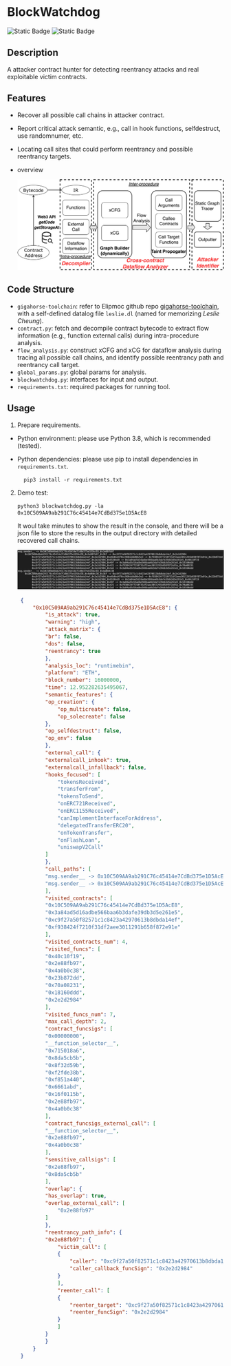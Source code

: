 # BlockWatchdog

![Static Badge](https://img.shields.io/badge/license-apache-blue)
![Static Badge](https://img.shields.io/badge/dev-rust_version_undergoing-red)

## Description

A attacker contract hunter for detecting reentrancy attacks and real exploitable victim contracts.

## Features

- Recover all possible call chains in attacker contract.
- Report critical attack semantic, e.g.,  call in hook functions, selfdestruct, use randomnumer, etc.
- Locating call sites that could perform reentrancy and possible reentrancy targets.
- overview

    ![output](./images/overview.jpg)

## Code Structure

- `gigahorse-toolchain`: refer to Elipmoc github repo [gigahorse-toolchain](https://github.com/nevillegrech/gigahorse-toolchain), with a self-defined datalog file `leslie.dl` (named for memorizing *Leslie Cheung*).
- `contract.py`: fetch and decompile contract bytecode to extract flow information (e.g., function external calls) during intra-procedure analysis.
- `flow_analysis.py`: construct xCFG and xCG for dataflow analysis during tracing all possible call chains, and identify possible reentrancy path and reentrancy call target.
- `global_params.py`: global params for analysis.
- `blockwatchdog.py`: interfaces for input and output.
- `requirements.txt`: required packages for running tool.

## Usage

1. Prepare requirements.

- Python environment: please use Python 3.8, which is recommended (tested).
- Python dependencies: please use pip to install dependencies in `requirements.txt`.

  ```shell
    pip3 install -r requirements.txt
  ```

2. Demo test:

   ```shell
   python3 blockwatchdog.py -la 0x10C509AA9ab291C76c45414e7CdBd375e1D5AcE8
   ```

   It woul take minutes to show the result in the console, and there will be a json file to store the results in the output directory with detailed recovered call chains.

   ![output](./images/callchains.png)

   ```json
    {
        "0x10C509AA9ab291C76c45414e7CdBd375e1D5AcE8": {
            "is_attack": true,
            "warning": "high",
            "attack_matrix": {
            "br": false,
            "dos": false,
            "reentrancy": true
            },
            "analysis_loc": "runtimebin",
            "platform": "ETH",
            "block_number": 16000000,
            "time": 12.952282635495067,
            "semantic_features": {
            "op_creation": {
                "op_multicreate": false,
                "op_solecreate": false
            },
            "op_selfdestruct": false,
            "op_env": false
            },
            "external_call": {
            "externalcall_inhook": true,
            "externalcall_infallback": false,
            "hooks_focused": [
                "tokensReceived",
                "transferFrom",
                "tokensToSend",
                "onERC721Received",
                "onERC1155Received",
                "canImplementInterfaceForAddress",
                "delegatedTransferERC20",
                "onTokenTransfer",
                "onFlashLoan",
                "uniswapV2Call"
            ]
            },
            "call_paths": [
            "msg.sender__ -> 0x10C509AA9ab291C76c45414e7CdBd375e1D5AcE8_0x2e88fb97\n     0x10C509AA9ab291C76c45414e7CdBd375e1D5AcE8_0x2e88fb97_0x36f -> 0xc9f27a50f82571c1c8423a42970613b8dbda14ef_0x2e2d2984\n          0xc9f27a50f82571c1c8423a42970613b8dbda14ef_0x2e2d2984_0xe6b0xd470xc960xbbbB0x5e3 -> 0xf938424f7210f31df2aee3011291b658f872e91e_0x23b872dd\n          0xc9f27a50f82571c1c8423a42970613b8dbda14ef_0x2e2d2984_0x6530xd9 -> 0x3a84ad5d16adbe566baa6b3dafe39db3d5e261e5_0x40c10f19\n          0xc9f27a50f82571c1c8423a42970613b8dbda14ef_0x2e2d2984_0x49f -> 0x3a84ad5d16adbe566baa6b3dafe39db3d5e261e5_0x18160ddd\n          0xc9f27a50f82571c1c8423a42970613b8dbda14ef_0x2e2d2984_0x421 -> 0xf938424f7210f31df2aee3011291b658f872e91e_0x70a08231\n          0xc9f27a50f82571c1c8423a42970613b8dbda14ef_0x2e2d2984_0x3a5 -> 0x3a84ad5d16adbe566baa6b3dafe39db3d5e261e5_0x18160ddd\n",
            "msg.sender__ -> 0x10C509AA9ab291C76c45414e7CdBd375e1D5AcE8_0x4a0b0c38\n     0x10C509AA9ab291C76c45414e7CdBd375e1D5AcE8_0x4a0b0c38_0x36f -> 0xc9f27a50f82571c1c8423a42970613b8dbda14ef_0x2e2d2984\n          0xc9f27a50f82571c1c8423a42970613b8dbda14ef_0x2e2d2984_0xe6b0xd470xc960xbbbB0x5e3 -> 0xf938424f7210f31df2aee3011291b658f872e91e_0x23b872dd\n          0xc9f27a50f82571c1c8423a42970613b8dbda14ef_0x2e2d2984_0x6530xd9 -> 0x3a84ad5d16adbe566baa6b3dafe39db3d5e261e5_0x40c10f19\n          0xc9f27a50f82571c1c8423a42970613b8dbda14ef_0x2e2d2984_0x49f -> 0x3a84ad5d16adbe566baa6b3dafe39db3d5e261e5_0x18160ddd\n          0xc9f27a50f82571c1c8423a42970613b8dbda14ef_0x2e2d2984_0x421 -> 0xf938424f7210f31df2aee3011291b658f872e91e_0x70a08231\n          0xc9f27a50f82571c1c8423a42970613b8dbda14ef_0x2e2d2984_0x3a5 -> 0x3a84ad5d16adbe566baa6b3dafe39db3d5e261e5_0x18160ddd\n"
            ],
            "visited_contracts": [
            "0x10C509AA9ab291C76c45414e7CdBd375e1D5AcE8",
            "0x3a84ad5d16adbe566baa6b3dafe39db3d5e261e5",
            "0xc9f27a50f82571c1c8423a42970613b8dbda14ef",
            "0xf938424f7210f31df2aee3011291b658f872e91e"
            ],
            "visited_contracts_num": 4,
            "visited_funcs": [
            "0x40c10f19",
            "0x2e88fb97",
            "0x4a0b0c38",
            "0x23b872dd",
            "0x70a08231",
            "0x18160ddd",
            "0x2e2d2984"
            ],
            "visited_funcs_num": 7,
            "max_call_depth": 2,
            "contract_funcsigs": [
            "0x00000000",
            "__function_selector__",
            "0x715018a6",
            "0x8da5cb5b",
            "0x8f32d59b",
            "0xf2fde38b",
            "0xf851a440",
            "0x6661abd",
            "0x16f0115b",
            "0x2e88fb97",
            "0x4a0b0c38"
            ],
            "contract_funcsigs_external_call": [
            "__function_selector__",
            "0x2e88fb97",
            "0x4a0b0c38"
            ],
            "sensitive_callsigs": [
            "0x2e88fb97",
            "0x8da5cb5b"
            ],
            "overlap": {
            "has_overlap": true,
            "overlap_external_call": [
                "0x2e88fb97"
            ]
            },
            "reentrancy_path_info": {
            "0x2e88fb97": {
                "victim_call": [
                {
                    "caller": "0xc9f27a50f82571c1c8423a42970613b8dbda14ef",
                    "caller_callback_funcSign": "0x2e2d2984"
                }
                ],
                "reenter_call": [
                {
                    "reenter_target": "0xc9f27a50f82571c1c8423a42970613b8dbda14ef",
                    "reenter_funcSign": "0x2e2d2984"
                }
                ]
            }
            }
        }
    }
   ```
